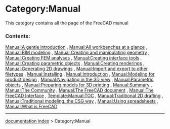 # Category:Manual
This category contains all the page of the FreeCAD manual

### Contents:

[Manual:A gentle introduction](Manual:A_gentle_introduction.md) , [Manual:All workbenches at a glance](Manual:All_workbenches_at_a_glance.md) , [Manual:BIM modeling](Manual:BIM_modeling.md) , [Manual:Creating and manipulating geometry](Manual:Creating_and_manipulating_geometry.md) , [Manual:Creating FEM analyses](Manual:Creating_FEM_analyses.md) , [Manual:Creating interface tools](Manual:Creating_interface_tools.md) , [Manual:Creating parametric objects](Manual:Creating_parametric_objects.md) , [Manual:Creating renderings](Manual:Creating_renderings.md) , [Manual:Generating 2D drawings](Manual:Generating_2D_drawings.md) , [Manual:Import and export to other filetypes](Manual:Import_and_export_to_other_filetypes.md) , [Manual:Installing](Manual:Installing.md) , [Manual:Introduction](Manual:Introduction.md) , [Manual:Modeling for product design](Manual:Modeling_for_product_design.md) , [Manual:Navigating in the 3D view](Manual:Navigating_in_the_3D_view.md) , [Manual:Parametric objects](Manual:Parametric_objects.md) , [Manual:Preparing models for 3D printing](Manual:Preparing_models_for_3D_printing.md) , [Manual:Summary](Manual:Summary.md) , [Manual:The Community](Manual:The_Community.md) , [Manual:The FreeCAD document](Manual:The_FreeCAD_document.md) , [Manual:The FreeCAD Interface](Manual:The_FreeCAD_Interface.md) , [Template:Manual:TOC](Template:Manual:TOC.md) , [Manual:Traditional 2D drafting](Manual:Traditional_2D_drafting.md) , [Manual:Traditional modeling, the CSG way](Manual:Traditional_modeling,_the_CSG_way.md) , [Manual:Using spreadsheets](Manual:Using_spreadsheets.md) , [Manual:What is FreeCAD](Manual:What_is_FreeCAD.md)

---
[documentation index](../README.md) > Category:Manual
